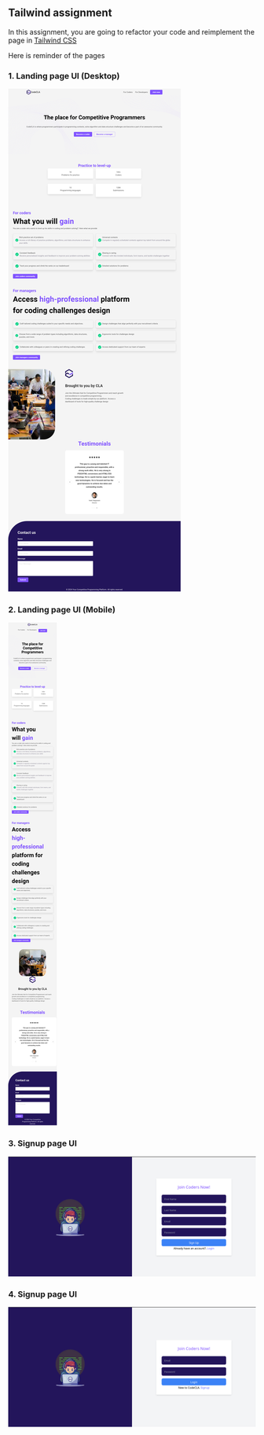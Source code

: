 ## Tailwind assignment
In this assignment, you are going to refactor your code and reimplement the page in [Tailwind CSS](https://tailwindcss.com/)

Here is reminder of the pages

### 1. Landing page UI (Desktop)
![descktop-view](./images/html-css/codecla-landing-desktop.png)

### 2. Landing page UI (Mobile)
![mobile-view](./images/html-css/codecla-landing-mobile.png)


### 3. Signup page UI
![signup-design](./images/html-css/signup.png)

### 4. Signup page UI
![signin-design](./images/html-css/signin.png)